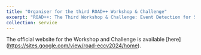 ```yaml
---
title: "Organiser for the third ROAD++ Workshop & Challenge"
excerpt: "ROAD++: The Third Workshop & Challenge: Event Detection for Situation Awareness in Autonomous Driving, hosted by ECCV 2024."
collection: service
---
```


The official website for the Workshop and Challenge is available [here]
(https://sites.google.com/view/road-eccv2024/home).

